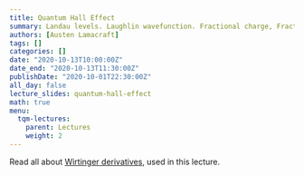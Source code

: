```yaml
---
title: Quantum Hall Effect
summary: Landau levels. Laughlin wavefunction. Fractional charge, Fractional statistics.
authors: [Austen Lamacraft]
tags: []
categories: []
date: "2020-10-13T10:00:00Z"
date_end: "2020-10-13T11:30:00Z"
publishDate: "2020-10-01T22:30:00Z"
all_day: false
lecture_slides: quantum-hall-effect
math: true
menu:
  tqm-lectures:
    parent: Lectures
    weight: 2
---
```


Read all about [Wirtinger derivatives](https://en.wikipedia.org/wiki/Wirtinger_derivatives), used in this lecture.